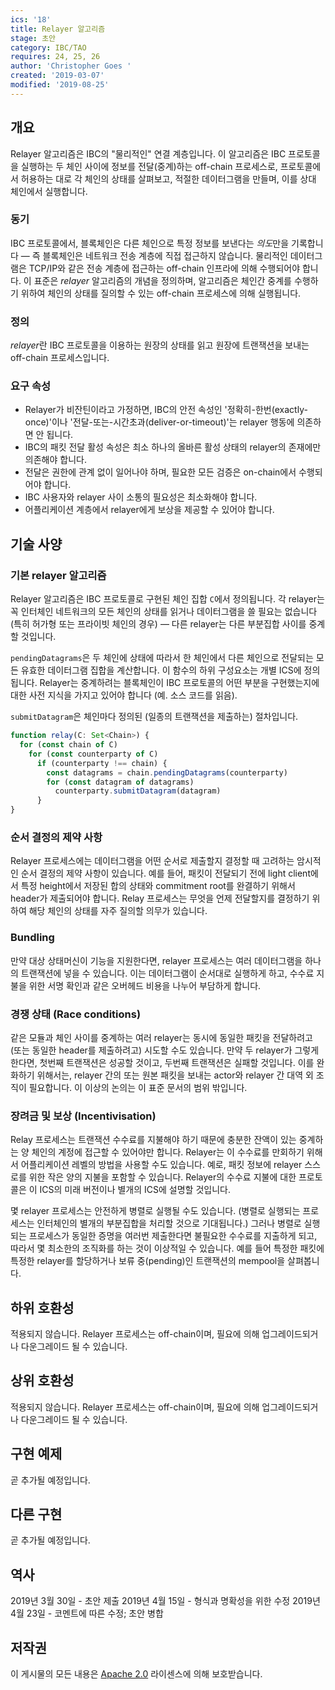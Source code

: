 ```yaml
---
ics: '18'
title: Relayer 알고리즘
stage: 초안
category: IBC/TAO
requires: 24, 25, 26
author: 'Christopher Goes '
created: '2019-03-07'
modified: '2019-08-25'
---
```


## 개요

Relayer 알고리즘은 IBC의 "물리적인" 연결 계층입니다. 이 알고리즘은 IBC 프로토콜을 실행하는 두 체인 사이에 정보를 전달(중계)하는 off-chain 프로세스로, 프로토콜에서 허용하는 대로 각 체인의 상태를 살펴보고, 적절한 데이터그램을 만들며, 이를 상대 체인에서 실행합니다.

### 동기

IBC 프로토콜에서, 블록체인은 다른 체인으로 특정 정보를 보낸다는 *의도*만을 기록합니다 —  즉 블록체인은 네트워크 전송 계층에 직접 접근하지 않습니다. 물리적인 데이터그램은 TCP/IP와 같은 전송 계층에 접근하는 off-chain 인프라에 의해 수행되어야 합니다. 이 표준은 *relayer* 알고리즘의 개념을 정의하며, 알고리즘은 체인간 중계를 수행하기 위하여 체인의 상태를 질의할 수 있는 off-chain 프로세스에 의해 실행됩니다.

### 정의

*relayer*란 IBC 프로토콜을 이용하는 원장의 상태를 읽고 원장에 트랜잭션을 보내는 off-chain 프로세스입니다.

### 요구 속성

- Relayer가 비잔틴이라고 가정하면, IBC의 안전 속성인 '정확히-한번(exactly-once)'이나 '전달-또는-시간초과(deliver-or-timeout)'는 relayer 행동에 의존하면 안 됩니다.
- IBC의 패킷 전달 활성 속성은 최소 하나의 올바른 활성 상태의 relayer의 존재에만 의존해야 합니다.
- 전달은 권한에 관계 없이 일어나야 하며, 필요한 모든 검증은 on-chain에서 수행되어야 합니다.
- IBC 사용자와 relayer 사이 소통의 필요성은 최소화해야 합니다.
- 어플리케이션 계층에서 relayer에게 보상을 제공할 수 있어야 합니다.

## 기술 사양

### 기본 relayer 알고리즘

Relayer 알고리즘은 IBC 프로토콜로 구현된 체인 집합 `C`에서 정의됩니다. 각 relayer는 꼭 인터체인 네트워크의 모든 체인의 상태를 읽거나 데이터그램을 쓸 필요는 없습니다 (특히 허가형 또는 프라이빗 체인의 경우) — 다른 relayer는 다른 부분집합 사이를 중계할 것입니다.

`pendingDatagrams`은 두 체인에 상태에 따라서 한 체인에서 다른 체인으로 전달되는 모든 유효한 데이터그램 집합을 계산합니다. 이 함수의 하위 구성요소는 개별 ICS에 정의됩니다. Relayer는 중계하려는 블록체인이 IBC 프로토콜의 어떤 부분을 구현했는지에 대한 사전 지식을 가지고 있어야 합니다 (예. 소스 코드를 읽음).

`submitDatagram`은 체인마다 정의된 (일종의 트랜잭션을 제출하는) 절차입니다.

```typescript
function relay(C: Set<Chain>) {
  for (const chain of C)
    for (const counterparty of C)
      if (counterparty !== chain) {
        const datagrams = chain.pendingDatagrams(counterparty)
        for (const datagram of datagrams)
          counterparty.submitDatagram(datagram)
      }
}
```

### 순서 결정의 제약 사항

Relayer 프로세스에는 데이터그램을 어떤 순서로 제출할지 결정할 때 고려하는 암시적인 순서 결정의 제약 사항이 있습니다. 예를 들어, 패킷이 전달되기 전에 light client에서 특정 height에서 저장된 합의 상태와 commitment root를 완결하기 위해서 header가 제출되어야 합니다. Relay 프로세스는 무엇을 언제 전달할지를 결정하기 위하여 해당 체인의 상태를 자주 질의할 의무가 있습니다.

### Bundling

만약 대상 상태머신이 기능을 지원한다면, relayer 프로세스는 여러 데이터그램을 하나의 트랜잭션에 넣을 수 있습니다. 이는 데이터그램이 순서대로 실행하게 하고, 수수료 지불을 위한 서명 확인과 같은 오버헤드 비용을 나누어 부담하게 합니다.

### 경쟁 상태 (Race conditions)

같은 모듈과 체인 사이를 중계하는 여러 relayer는 동시에 동일한 패킷을 전달하려고 (또는 동일한 header를 제출하려고) 시도할 수도 있습니다. 만약 두 relayer가 그렇게 한다면, 첫번째 트랜잭션은 성공할 것이고, 두번째 트랜잭션은 실패할 것입니다. 이를 완화하기 위해서는, relayer 간의 또는 원본 패킷을 보내는 actor와 relayer 간 대역 외 조직이 필요합니다. 이 이상의 논의는 이 표준 문서의 범위 밖입니다.

### 장려금 및 보상 (Incentivisation)

Relay 프로세스는 트랜잭션 수수료를 지불해야 하기 때문에 충분한 잔액이 있는 중계하는 양 체인의 계정에 접근할 수 있어야만 합니다. Relayer는 이 수수료를 만회하기 위해서 어플리케이션 레벨의 방법을 사용할 수도 있습니다. 예로, 패킷 정보에 relayer 스스로를 위한 작은 양의 지불을 포함할 수 있습니다. Relayer의 수수료 지불에 대한 프로토콜은 이 ICS의 미래 버전이나 별개의 ICS에 설명할 것입니다.

몇 relayer 프로세스는 안전하게 병렬로 실행될 수도 있습니다. (병렬로 실행되는 프로세스는 인터체인의 별개의 부분집합을 처리할 것으로 기대됩니다.) 그러나 병렬로 실행되는 프로세스가 동일한 증명을 여러번 제출한다면 불필요한 수수료를 지출하게 되고, 따라서 몇 최소한의 조직화를 하는 것이 이상적일 수 있습니다. 예를 들어 특정한 패킷에 특정한 relayer를 할당하거나 보류 중(pending)인 트랜잭션의 mempool을 살펴봅니다.

## 하위 호환성

적용되지 않습니다. Relayer 프로세스는 off-chain이며, 필요에 의해 업그레이드되거나 다운그레이드 될 수 있습니다.

## 상위 호환성

적용되지 않습니다. Relayer 프로세스는 off-chain이며, 필요에 의해 업그레이드되거나 다운그레이드 될 수 있습니다.

## 구현 예제

곧 추가될 예정입니다.

## 다른 구현

곧 추가될 예정입니다.

## 역사

2019년 3월 30일 - 초안 제출
2019년 4월 15일 - 형식과 명확성을 위한 수정
2019년 4월 23일 - 코멘트에 따른 수정; 초안 병합

## 저작권

이 게시물의 모든 내용은 [Apache 2.0](https://www.apache.org/licenses/LICENSE-2.0) 라이센스에 의해 보호받습니다.
